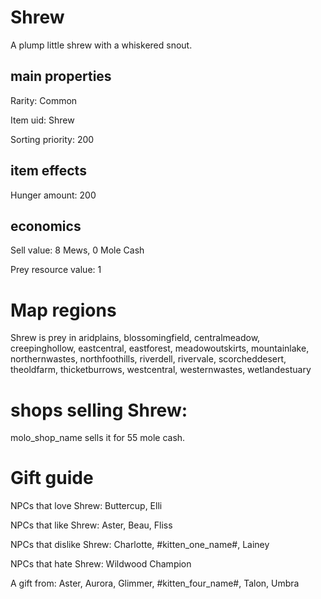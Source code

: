 # Shrew

A plump little shrew with a whiskered snout.

## main properties

Rarity: Common

Item uid: Shrew

Sorting priority: 200

## item effects

Hunger amount: 200

## economics

Sell value: 8 Mews, 0 Mole Cash

Prey resource value: 1

# Map regions

Shrew is prey in aridplains, blossomingfield, centralmeadow, creepinghollow, eastcentral, eastforest, meadowoutskirts, mountainlake, northernwastes, northfoothills, riverdell, rivervale, scorcheddesert, theoldfarm, thicketburrows, westcentral, westernwastes, wetlandestuary

# shops selling Shrew:

molo_shop_name sells it for 55 mole cash.

# Gift guide

NPCs that love Shrew: Buttercup, Elli

NPCs that like Shrew: Aster, Beau, Fliss

NPCs that dislike Shrew: Charlotte, #kitten_one_name#, Lainey

NPCs that hate Shrew: Wildwood Champion

A gift from: Aster, Aurora, Glimmer, #kitten_four_name#, Talon, Umbra